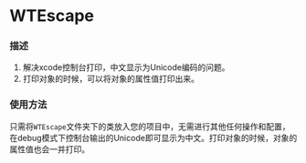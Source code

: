 # WTEscape
### 描述
1. 解决xcode控制台打印，中文显示为Unicode编码的问题。
1. 打印对象的时候，可以将对象的属性值打印出来。

### 使用方法
只需将`WTEscape`文件夹下的类放入您的项目中，无需进行其他任何操作和配置，在debug模式下控制台输出的Unicode即可显示为中文。打印对象的时候，对象的属性值也会一并打印。
